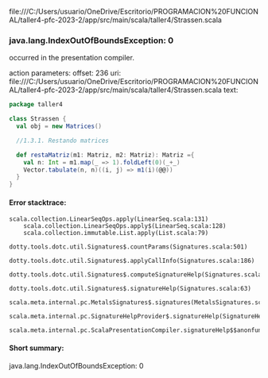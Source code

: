 file:///C:/Users/usuario/OneDrive/Escritorio/PROGRAMACION%20FUNCIONAL/taller4-pfc-2023-2/app/src/main/scala/taller4/Strassen.scala
### java.lang.IndexOutOfBoundsException: 0

occurred in the presentation compiler.

action parameters:
offset: 236
uri: file:///C:/Users/usuario/OneDrive/Escritorio/PROGRAMACION%20FUNCIONAL/taller4-pfc-2023-2/app/src/main/scala/taller4/Strassen.scala
text:
```scala
package taller4

class Strassen {
  val obj = new Matrices()

  //1.3.1. Restando matrices

  def restaMatriz(m1: Matriz, m2: Matriz): Matriz ={
    val n: Int = m1.map(_ => 1).foldLeft(0)(_+_)
    Vector.tabulate(n, n)((i, j) => m1(i)(@@))
  }
}

```



#### Error stacktrace:

```
scala.collection.LinearSeqOps.apply(LinearSeq.scala:131)
	scala.collection.LinearSeqOps.apply$(LinearSeq.scala:128)
	scala.collection.immutable.List.apply(List.scala:79)
	dotty.tools.dotc.util.Signatures$.countParams(Signatures.scala:501)
	dotty.tools.dotc.util.Signatures$.applyCallInfo(Signatures.scala:186)
	dotty.tools.dotc.util.Signatures$.computeSignatureHelp(Signatures.scala:94)
	dotty.tools.dotc.util.Signatures$.signatureHelp(Signatures.scala:63)
	scala.meta.internal.pc.MetalsSignatures$.signatures(MetalsSignatures.scala:17)
	scala.meta.internal.pc.SignatureHelpProvider$.signatureHelp(SignatureHelpProvider.scala:51)
	scala.meta.internal.pc.ScalaPresentationCompiler.signatureHelp$$anonfun$1(ScalaPresentationCompiler.scala:375)
```
#### Short summary: 

java.lang.IndexOutOfBoundsException: 0